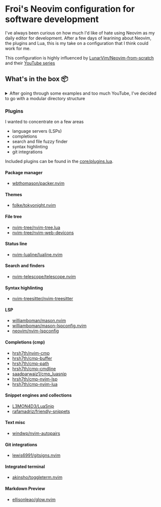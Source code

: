 # Froi's Neovim configuration for software development

I've always been curious on how much I'd like of hate using Neovim as my daily editor for development. After a few days 
of learining about Neovim, the plugins and Lua, this is my take on a configuration that I think could work for me.

This configuration is highly influenced by [LunarVim/Neovim-from-scratch
](https://github.com/LunarVim/Neovim-from-scratch) and their [YouTube series](https://youtube.com/playlist?list=PLhoH5vyxr6Qq41NFL4GvhFp-WLd5xzIzZ) 

## What's in the box 📦

<details>
<summary>After going through some examples and too much YouTube, I've decided to go with a modular directory structure</summary>

```shell
.
├── LICENSE
├── README.md
├── init.lua
├── lua
│   ├── core
│   │   ├── init.lua
│   │   ├── options.lua
│   │   └── plugins.lua
│   └── plugins
│       ├── autopairs.lua
│       ├── cmp.lua
│       ├── git.lua
│       ├── init.lua
│       ├── lsp
│       │   ├── init.lua
│       │   ├── lspconfig.lua
│       │   ├── mason.lua
│       │   ├── server_settings
│       │   │   └── sumneko_lua.lua
│       │   └── settings.lua
│       ├── lualine.lua
│       ├── nvim-tree.lua
│       ├── telescope.lua
│       ├── toggleterm.lua
│       ├── tokyo-night.lua
│       └── treesitter.lua
└── plugin
    └── packer_compiled.lua

6 directories, 22 files
```

</details>

### Plugins

I wanted to concentrate on a few areas

- language servers (LSPs)
- completions
- search and file fuzzy finder
- syntax highlinting
- git integrations

Included plugins can be found in the [core/plugins.lua](./lua/core/plugins.lua).

#### Package manager

- [wbthomason/packer.nvim](https://github.com/wbthomason/packer.nvim)

#### Themes

- [folke/tokyonight.nvim](https://github.com/folke/tokyonight.nvim)

#### File tree

- [nvim-tree/nvim-tree.lua](https://github.com./nvim-tree/nvim-tree.lua)
- [nvim-tree/nvim-web-devicons](https://github.com/nvim-tree/nvim-tree.lua)

#### Status line
- [nvim-lualine/lualine.nvim](https://github.com/nvim-lualine/lualine.nvim)

#### Search and finders

- [nvim-telescope/telescope.nvim](https://github.com/nvim-telescope/telescope.nvim)

#### Syntax highlinting

- [nvim-treesitter/nvim-treesitter](https://github.com/nvim-treesitter/nvim-treesitter)

#### LSP

- [williamboman/mason.nvim](https://github.com/williamboman/mason.nvim)
- [williamboman/mason-lspconfig.nvim](https://github.com/williamboman/mason-lspconfig.nvim)
- [neovim/nvim-lspconfig](https://github.com/neovim/nvim-lspconfig)

#### Completions (cmp)

- [hrsh7th/nvim-cmp](https://github.com/hrsh7th/nvim-cmp)
- [hrsh7th/cmp-buffer](https://github.com/hrsh7th/cmp-buffer)
- [hrsh7th/cmp-path](https://github.com/hrsh7th/cmp-path)
- [hrsh7th/cmp-cmdline](https://github.com/hrsh7th/cmp-cmdline)
- [saadparwaiz1/cmp_luasnip](https://github.com/saadparwaiz1/cmp_luasnip)
- [hrsh7th/cmp-nvim-lsp](https://github.com/hrsh7th/cmp-nvim-lsp)
- [hrsh7th/cmp-nvim-lua](https://github.com/hrsh7th/cmp-nvim-lua)

#### Snippet engines and collections

- [L3MON4D3/LuaSnip](https://github.com/L3MON4D3/LuaSnip)
- [rafamadriz/friendly-snippets](https://github.com/rafamadriz/friendly-snippets)

#### Text misc

- [windwp/nvim-autopairs](https://github.com/windwp/nvim-autopairs)

#### Git integrations

- [lewis6991/gitsigns.nvim](https://github.com/lewis6991/gitsigns.nvim)

#### Integrated terminal

- [akinsho/toggleterm.nvim](https://github.com/akinsho/toggleterm.nvim)

#### Markdown Preview

- [ellisonleao/glow.nvim](https://github.com/ellisonleao/glow.nvim)
